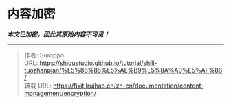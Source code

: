 # 内容加密

***本文已加密，因此其原始内容不可见！***

---

> 作者: Suroppo  
> URL: https://shiqustudio.github.io/tutorial/shili-tuozhanpian/%E5%86%85%E5%AE%B9%E5%8A%A0%E5%AF%86/  
> 转载 URL: https://fixit.lruihao.cn/zh-cn/documentation/content-management/encryption/
